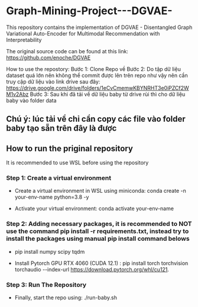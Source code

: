 # Graph-Mining-Project---DGVAE-

This repository contains the implementation of DGVAE - Disentangled Graph Variational Auto-Encoder for Multimodal Recommendation with Interpretability

The original source code can be found at this link: https://github.com/enoche/DGVAE 


How to use the repostory:
Bước 1: Clone Repo về 
Bước 2: Do tập dữ liệu dataset quá lớn nên không thể commit được lên trên repo như vậy nên
cần truy cập dữ liệu vào link drive sau đây: https://drive.google.com/drive/folders/1eCvCmemwKBYNRHT3e0iPZCf2WM1v2Abz
Bước 3: Sau khi đã tải về dữ liệu baby từ drive rùi thì cho dữ liệu baby vào folder data

## Chú ý: lúc tải về chỉ cần copy các file vào folder baby tạo sẵn trên đây là được

## How to run the priginal repository

It is recommended to use WSL before using the repository

### Step 1: Create a virtual environment

+ Create a virtual environment in WSL using miniconda: conda create -n your-env-name python=3.8 -y

+ Activate your virtual environment: conda activate your-env-name 

### Step 2: Adding necessary packages, it is recommended to NOT use the command pip install -r requirements.txt, instead try to install the packages using manual pip install command belows

+ pip install numpy scipy tqdm

+ Install Pytorch GPU RTX 4060 (CUDA 12.1) : pip install torch torchvision torchaudio --index-url https://download.pytorch.org/whl/cu121. 

### Step 3: Run The Repository

+ Finally, start the repo using: ./run-baby.sh


 